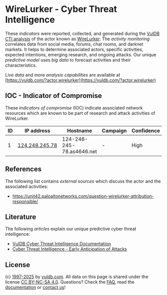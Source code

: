 # WireLurker - Cyber Threat Intelligence

These _indicators_ were reported, collected, and generated during the [VulDB CTI analysis](https://vuldb.com/?kb.cti) of the actor known as [WireLurker](https://vuldb.com/?actor.wirelurker). The _activity monitoring_ correlates data from social media, forums, chat rooms, and darknet markets. It helps to determine associated actors, specific activities, expected intentions, emerging research, and ongoing attacks. Our unique _predictive model_ uses _big data_ to forecast activities and their characteristics.

_Live data_ and more _analysis capabilities_ are available at [https://vuldb.com/?actor.wirelurker](https://vuldb.com/?actor.wirelurker)

## IOC - Indicator of Compromise

These _indicators of compromise_ (IOC) indicate associated network resources which are known to be part of research and attack activities of WireLurker.

ID | IP address | Hostname | Campaign | Confidence
-- | ---------- | -------- | -------- | ----------
1 | [124.248.245.78](https://vuldb.com/?ip.124.248.245.78) | 124-248-245-78.as4646.net | - | High

## References

The following list contains _external sources_ which discuss the actor and the associated activities:

* https://unit42.paloaltonetworks.com/question-wirelurker-attribution-responsible/

## Literature

The following _articles_ explain our unique predictive cyber threat intelligence:

* [VulDB Cyber Threat Intelligence Documentation](https://vuldb.com/?kb.cti)
* [Cyber Threat Intelligence - Early Anticipation of Attacks](https://www.scip.ch/en/?labs.20201022)

## License

(c) [1997-2025](https://vuldb.com/?kb.changelog) by [vuldb.com](https://vuldb.com/?kb.about). All data on this page is shared under the license [CC BY-NC-SA 4.0](https://creativecommons.org/licenses/by-nc-sa/4.0/). Questions? Check the [FAQ](https://vuldb.com/?kb.faq), read the [documentation](https://vuldb.com/?kb) or [contact us](https://vuldb.com/?contact)!
